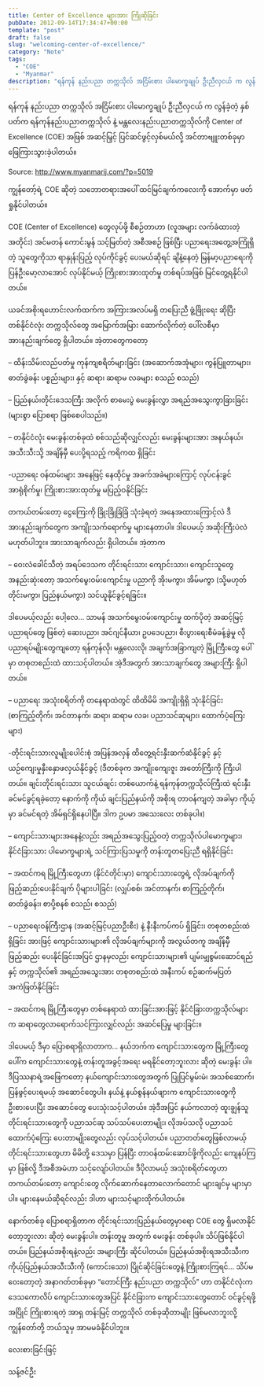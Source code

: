 ```yaml
---
title: Center of Excellence များအား ကြိုဆိုခြင်း
pubDate: 2012-09-14T17:34:47+00:00
template: "post"
draft: false
slug: "welcoming-center-of-excellence/"
category: "Note"
tags:
  - "COE"
  - "Myanmar"
description: "ရန်ကုန် နည်းပညာ တက္ကသိုလ် အငြိမ်းစား ပါမောက္ခချုပ် ဦးညီလှငယ် က လွန်ခဲ့တဲ့ နှစ်ပတ်က ရန်ကုန်နည်းပညာတက္ကသိုလ် နဲ့ မန္တလေးနည်းပညာတက္ကသိုလ်ကို Center of Excellence (COE) အဖြစ် အဆင့်မြှင့် ပြင်ဆင်ဖွင့်လှစ်မယ်လို့ အင်တာဗျူးတစ်ခုမှာ ဖြေကြားသွားခဲ့ပါတယ်။"
---
```


ရန်ကုန် နည်းပညာ တက္ကသိုလ် အငြိမ်းစား ပါမောက္ခချုပ် ဦးညီလှငယ် က လွန်ခဲ့တဲ့ နှစ်ပတ်က ရန်ကုန်နည်းပညာတက္ကသိုလ် နဲ့ မန္တလေးနည်းပညာတက္ကသိုလ်ကို Center of Excellence (COE) အဖြစ် အဆင့်မြှင့် ပြင်ဆင်ဖွင့်လှစ်မယ်လို့ အင်တာဗျူးတစ်ခုမှာ ဖြေကြားသွားခဲ့ပါတယ်။

Source: http://www.myanmarij.com/?p=5019

ကျွန်တော့်ရဲ့ COE ဆိုတဲ့ သဘောတရားအပေါ် ထင်မြင်ချက်ကလေးကို အောက်မှာ ဖတ်ရှုနိုင်ပါတယ်။

COE (Center of Excellence) တွေလုပ်ဖို့ စီစဉ်တာဟာ (လူအများ လက်ခံထားတဲ့ အတိုင်း) အင်မတန် ကောင်းမွန် သင့်မြတ်တဲ့ အစီအစဉ် ဖြစ်ပြီး ပညာရေးအတွေ့အကြုံရှိတဲ့ သူတွေကိုသာ ရာနှုန်းပြည့် လုပ်ကိုင်ခွင့် ပေးမယ်ဆိုရင် ချိနဲ့နေတဲ့ မြန်မာ့ပညာရေးကို ပြန်ဦးမော့လာအောင် လုပ်နိုင်မယ့် ကြိုးစားအားထုတ်မှု တစ်ရပ်အဖြစ် မြင်တွေ့ရနိုင်ပါတယ်။

ယခင်အစိုးရဟောင်းလက်ထက်က အကြားအလပ်မရှိ တပြေးညီ ဖွံ့ဖြိုးရေး ဆိုပြီး တစ်နိုင်ငံလုံး တက္ကသိုလ်တွေ အမြောက်အမြား ဆောက်လိုက်တဲ့ ပေါ်လစီမှာ အားနည်းချက်တွေ ရှိပါတယ်။ အဲ့တာတွေကတော့

&#8211; ထိန်းသိမ်းလည်ပတ်မှု ကုန်ကျစရိတ်များခြင်း (အဆောက်အအုံများ၊ ကွန်ပြူတာများ၊ ဓာတ်ခွဲခန်း ပစ္စည်းများ၊ နှင့် ဆရာ၊ ဆရာမ လခများ စသည် စသည်)

&#8211; ပြည်နယ်၊တိုင်းဒေသကြီး အလိုက် စာမေးပွဲ မေးခွန်းလွှာ အရည်အသွေးကွာခြားခြင်း (များစွာ ပြောစရာ ဖြစ်စေပါသည်။)

&#8211; တနိုင်ငံလုံး မေးခွန်းတစ်ခုထဲ စစ်သည်ဆိုလျှင်လည်း မေးခွန်းများအား အနယ်နယ်၊ အသီးသီးသို့ အချိန်မှီ ပေးပို့ရသည့် ကရိကထ ရှိခြင်း

-ပညာရေး ဝန်ထမ်းများ အနေဖြင့် နေထိုင်မှု အခက်အခဲများကြောင့် လုပ်ငန်းခွင် အာရုံစိုက်မှု၊ ကြိုးစားအားထုတ်မှု မပြည့်ဝနိုင်ခြင်း

တကယ်တမ်းတော့ ငွေကြေးကို ခြိုးခြိုခြံခြံ သုံးခဲ့ရတဲ့ အနေအထားကြောင့်လဲ ဒီအားနည်းချက်တွေက အကျိုးသက်ရောက်မှု များနေတာပါ။ ဒါပေမယ့် အဆိုးကြီးပဲလဲ မဟုတ်ပါဘူး။ အားသာချက်လည်း ရှိပါတယ်။ အဲ့တာက

&#8211; ဝေးလံခေါင်သီတဲ့ အရပ်ဒေသက တိုင်းရင်းသား ကျောင်းသား၊ ကျောင်းသူတွေ အနည်းဆုံးတော့ အသက်မွေးဝမ်းကျောင်းမှု ပညာကို အိုးမကွာ၊ အိမ်မကွာ (သို့မဟုတ် တိုင်းမကွာ၊ ပြည်နယ်မကွာ) သင်ယူနိုင်ခွင့်ရခြင်း။

ဒါပေမယ့်လည်း ပေါ့လေ&#8230; သာမန် အသက်မွေးဝမ်းကျောင်းမှု ထက်ပိုတဲ့ အဆင့်မြင့် ပညာရပ်တွေ ဖြစ်တဲ့ ဆေးပညာ၊ အင်ဂျင်နီယာ၊ ဥပဒေပညာ၊ စီးပွားရေးစီမံခန့်ခွဲမှု လို ပညာရပ်မျိုးတွေကျတော့ ရန်ကုန်လို၊ မန္တလေးလို၊ အချက်အခြာကျတဲ့ မြို့ကြီးတွေ ပေါ်မှာ တစုတစည်းထဲ ထားသင့်ပါတယ်။ အဲ့ဒီအတွက် အားသာချက်တွေ အများကြီး ရှိပါတယ်။

&#8211; ပညာရေး အသုံးစရိတ်ကို တနေရာထဲတွင် ထိထိမိမိ အကျိုးရှိရှိ သုံးနိုင်ခြင်း (စာကြည့်တိုက်၊ အင်တာနက်၊ ဆရာ၊ ဆရာမ လခ၊ ပညာသင်ဆုများ၊ ထောက်ပံ့ကြေးများ)

-တိုင်းရင်းသားလူမျိုးပေါင်းစုံ အပြန်အလှန် ထိတွေ့ရင်းနှီးဆက်ဆံနိုင်ခွင့် နှင့် ယဉ်ကျေးမှုနှီးနှောဖလှယ်နိုင်ခွင့် (ဒီတစ်ခုက အကျိုးကျေးဇူး အတော်ကြီးကို ကြီးပါတယ်။ ချင်းတိုင်းရင်းသား သူငယ်ချင်း တစ်ယောက်နဲ့ ရန်ကုန်တက္ကသိုလ်ကြီးထဲ ရင်းနှီးခင်မင်ခွင့်ရခဲ့တော့ နောက်ကို ကိုယ် ချင်းပြည်နယ်ကို အစိုးရ တာဝန်ကျတဲ့ အခါမှာ ကိုယ့်မှာ ခင်မင်ရတဲ့ အိမ်ရှင်ရှိနေပါပြီ။ ဒါက ဥပမာ အသေးလေး တစ်ခုပါ။)

&#8211; ကျောင်းသားများအနေနဲ့လည်း အရည်အသွေးပြည့်ဝတဲ့ တက္ကသိုလ်ပါမောက္ခများ၊ နိုင်ငံခြားသား ပါမောက္ခများရဲ့ သင်ကြားပြသမှုကို တန်းတူတပြေးညီ ရရှိနိုင်ခြင်း

&#8211; အထင်ကရ မြို့ကြီးတွေဟာ (နိုင်ငံတိုင်းမှာ) ကျောင်းသားတွေရဲ့ လိုအပ်ချက်ကို ဖြည့်ဆည်းပေးနိုင်ချက် ပိုများပါခြင်း (လျှပ်စစ်၊ အင်တာနက်၊ စာကြည့်တိုက်၊ ဓာတ်ခွဲခန်း၊ စာပို့စနစ် စသည်၊ စသည်)

&#8211; ပညာရေးဝန်ကြီးဌာန (အဆင့်မြင့်ပညာဦးစီး) နဲ့ နီးနီးကပ်ကပ် ရှိခြင်း၊ တစုတစည်းထဲ ရှိခြင်း အားဖြင့် ကျောင်းသားများ၏ လိုအပ်ချက်များကို အလွယ်တကူ အချိန်မှိီဖြည့်ဆည်း ပေးနိုင်ခြင်းအပြင် ဌာနမှလည်း ကျောင်းသားများ၏ ပျမ်းမျှစွမ်းဆောင်ရည် နှင့် တက္ကသိုလ်၏ အရည်အသွေးအား တစုတစည်းထဲ အနီးကပ် စဉ်ဆက်မပြတ် အကဲဖြတ်နိုင်ခြင်း

&#8211; အထင်ကရ မြို့ကြီးတွေမှာ တစ်နေရာထဲ ထားခြင်းအားဖြင့် နိုင်ငံခြားတက္ကသိုလ်များက ဆရာတွေလာရောက်သင်ကြားလျှင်လည်း အဆင်ပြေမှု များခြင်း။

ဒါပေမယ့် ဒီမှာ ပြောစရာရှိလာတာက&#8230; နယ်ဘက်က ကျောင်းသားတွေက မြို့ကြီးတွေပေါ်က ကျောင်းသားတွေနဲ့ တန်းတူအခွင့်အရေး မရနိုင်တော့ဘူးလား ဆိုတဲ့ မေးခွန်း ပါ။ ဒီပြဿနာရဲ့အဖြေကတော့ နယ်ကျောင်းသားတွေအတွက် ပြုပြင်မွမ်းမံ၊ အသစ်ဆောက်၊ ပြန်ဖွင့်ပေးရမယ့် အဆောင်တွေပါ။ နယ်နဲ့ နယ်စွန်နယ်ဖျားက ကျောင်းသားတွေကို ဦးစားပေးပြီး အဆောင်တွေ ပေးသုံးသင့်ပါတယ်။ အဲ့ဒီအပြင် နယ်ကလာတဲ့ ထူးချွန်သူ တိုင်းရင်းသားတွေကို ပညာသင်ဆု သပ်သပ်ပေးတာမျိုး၊ လိုအပ်သလို ပညာသင်ထောက်ပံ့ကြေး ပေးတာမျိုးတွေလည်း လုပ်သင့်ပါတယ်။ ပညာတတ်တွေဖြစ်လာမယ့် တိုင်းရင်းသားတွေဟာ မိမိတို့ ဒေသမှာ ပြန်ပြီး တာဝန်ထမ်းဆောင်ဖို့ကိုလည်း ကျေနပ်ကြမှာ ဖြစ်လို့ ဒီအစီအမံဟာ သင့်လျော်ပါတယ်။ ဒီပိုလာမယ့် အသုံးစရိတ်တွေဟာ တကယ်တမ်းတော့ ကျောင်းတွေ လိုက်ဆောက်နေတာလောက်တောင် များချင်မှ များမှာပါ။ များနေမယ်ဆိုရင်လည်း ဒါဟာ များသင့်များထိုက်ပါတယ်။

နောက်တစ်ခု ပြောစရာရှိတာက တိုင်းရင်းသားပြည်နယ်တွေမှာရော COE တွေ ရှိမလာနိုင်တော့ဘူးလား ဆိုတဲ့ မေးခွန်းပါ။ တန်းတူမှု အတွက် မေးခွန်း တစ်ခုပါ။ သိပ်ဖြစ်နိုင်ပါတယ်။ ပြည်နယ်အစိုးရနဲ့လည်း အများကြီး ဆိုင်ပါတယ်။ ပြည်နယ်အစိုးရအသီးသီးက ကိုယ့်ပြည်နယ်အသီးသီးကို (ကောင်းသော) ပြိုင်ဆိုင်ခြင်းတွေနဲ့ ကြိုးစားကြရင်&#8230; သိပ်မဝေးတော့တဲ့ အနာဂတ်တစ်ခုမှာ &#8220;တောင်ကြီး နည်းပညာ တက္ကသိုလ်&#8221; ဟာ တနိုင်ငံလုံးက ဒေသကောလိပ် ကျောင်းသားတွေအပြင် နိုင်ငံခြားက ကျောင်းသားတွေတောင် ဝင်ခွင့်ရဖို့ အပြိုင် ကြိုးစားရတဲ့ အာရှ တန်းမြင့် တက္ကသိုလ် တစ်ခုဆိုတာမျိုး ဖြစ်မလာဘူးလို့ ကျွန်တော်တို့ ဘယ်သူမှ အာမမခံနိုင်ပါဘူး။

လေးစားခြင်းဖြင့်

သန့်ဇင်ဦး
